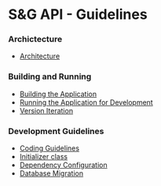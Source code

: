 S&G API - Guidelines
======================

### Archictecture
* [Architecture](Architecture.md)


### Building and Running
* [Building the Application](Building.md)
* [Running the Application for Development](RunningTheProject.md)
* [Version Iteration](Versioning.md)


### Development Guidelines
* [Coding Guidelines](CodingGuidelines.md)
* [Initializer class](InitializationFeature.md)
* [Dependency Configuration](DependencyConfiguration.md)
* [Database Migration](MigrationScripts.md)
